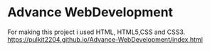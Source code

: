 # Advance WebDevelopment
 For making this project i used HTML, HTML5,CSS and CSS3.
https://pulkit2204.github.io/Advance-WebDevelopment/index.html
